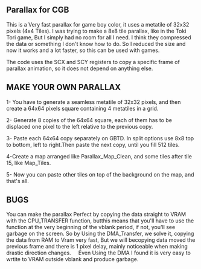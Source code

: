 
Parallax for CGB
----------------

This is a Very fast parallax for game boy color, it uses a metatile of 32x32 pixels (4x4 Tiles).
I was trying to make a 8x8 tile parallax, like in the Toki Tori game, But I simply had no room for all I need. I think they compressed the data or something I don't know how to do.
So I reduced the size and now it works and a lot faster, so this can be used with games.

The code uses the SCX and SCY registers to copy a specific frame of parallax animation, so it does not depend on anything else.

MAKE YOUR OWN PARALLAX
----------------------

1- You have to generate a seamless metatile of 32x32 pixels, and then create a 64x64 pixels square containing 4 metatiles in a grid. 

2- Generate 8 copies of the 64x64 square, each of them has to be displaced one pixel to the left relative to the previous copy.

3- Paste each 64x64 copy separately on GBTD. In split options use 8x8 top to bottom, left to right.Then paste the next copy, until you fill 512 tiles.

4-Create a map arranged like Parallax_Map_Clean, and some tiles after tile 15, like Map_Tiles.

5- Now you can paste other tiles on top of the background on the map, and that's all.

BUGS
----
You can make the parallax Perfect by copying the data straight to VRAM with the CPU_TRANSFER function, butthis means that you'll have to use the function at the very beginning of the vblank period, if not, you'll see garbage on the screen.
So by Using the DMA_Transfer, we solve it, copying the data from RAM to Vram very fast, But we will becopying data moved the previous frame and there is 1 pixel delay, mainly noticeable when making drastic direction changes.
   
Even Using the DMA I found it is very easy to wrtite to VRAM outside vblank and produce garbage.

